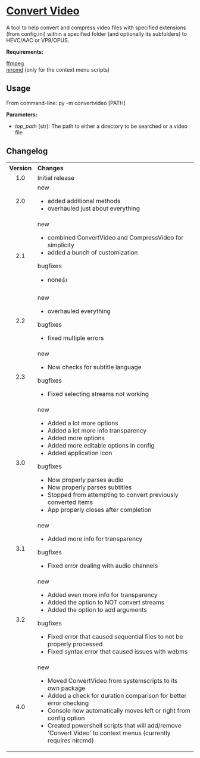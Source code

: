# [Convert Video](https://github.com/Cryden13/ConvertVideo)

A tool to help convert and compress video files with specified extensions (from config.ini) within a specified folder (and optionally its subfolders) to HEVC/AAC or VP9/OPUS.

**Requirements:**

[ffmpeg](https://www.ffmpeg.org/)  
[nircmd](https://www.nirsoft.net/utils/nircmd.html) (only for the context menu scripts)

## Usage

From command-line: py -m convertvideo \[PATH]

**Parameters:**

- *top_path* (str): The path to either a directory to be searched or a video file

## Changelog

<table>
    <tbody>
        <tr>
            <th align="center">Version</th>
            <th align="left">Changes</th>
        </tr>
        <tr>
            <td align="center">1.0</td>
            <td>Initial release</td>
        </tr>
        <tr>
            <td align="center">2.0</td>
            <td>
                <dl>
                    <dt>new</dt>
                    <ul>
                        <li>added additional methods</li>
                        <li>overhauled just about everything</li>
                    </ul>
                </dl>
            </td>
        </tr>
        <tr>
            <td align="center">2.1</td>
            <td>
                <dl>
                    <dt>new</dt>
                    <ul>
                        <li>combined ConvertVideo and CompressVideo for simplicity</li>
                        <li>added a bunch of customization</li>
                    </ul>
                    <dt>bugfixes</dt>
                    <ul>
                        <li>none👍</li>
                    </ul>
                </dl>
            </td>
        </tr>
        <tr>
            <td align="center">2.2</td>
            <td>
                <dl>
                    <dt>new</dt>
                    <ul>
                        <li>overhauled everything</li>
                    </ul>
                    <dt>bugfixes</dt>
                    <ul>
                        <li>fixed multiple errors</li>
                    </ul>
                </dl>
            </td>
        </tr>
        <tr>
            <td align="center">2.3</td>
            <td>
                <dl>
                    <dt>new</dt>
                    <ul>
                        <li>Now checks for subtitle language</li>
                    </ul>
                    <dt>bugfixes</dt>
                    <ul>
                        <li>Fixed selecting streams not working</li>
                    </ul>
                </dl>
            </td>
        </tr>
        <tr>
            <td align="center">3.0</td>
            <td>
                <dl>
                    <dt>new</dt>
                    <ul>
                        <li>Added a lot more options</li>
                        <li>Added a lot more info transparency</li>
                        <li>Added more options</li>
                        <li>Added more editable options in config</li>
                        <li>Added application icon</li>
                    </ul>
                    <dt>bugfixes</dt>
                    <ul>
                        <li>Now properly parses audio</li>
                        <li>Now properly parses subtitles</li>
                        <li>Stopped from attempting to convert previously converted items</li>
                        <li>App properly closes after completion</li>
                    </ul>
                </dl>
            </td>
        </tr>
        <tr>
            <td align="center">3.1</td>
            <td>
                <dl>
                    <dt>new</dt>
                    <ul>
                        <li>Added more info for transparency</li>
                    </ul>
                    <dt>bugfixes</dt>
                    <ul>
                        <li>Fixed error dealing with audio channels</li>
                    </ul>
                </dl>
            </td>
        </tr>
        <tr>
            <td align="center">3.2</td>
            <td>
                <dl>
                    <dt>new</dt>
                    <ul>
                        <li>Added even more info for transparency</li>
                        <li>Added the option to NOT convert streams</li>
                        <li>Added the option to add arguments</li>
                    </ul>
                    <dt>bugfixes</dt>
                    <ul>
                        <li>Fixed error that caused sequential files to not be properly processed</li>
                        <li>Fixed syntax error that caused issues with webms</li>
                    </ul>
                </dl>
            </td>
        </tr>
        <tr>
            <td align="center">4.0</td>
            <td>
                <dl>
                    <dt>new</dt>
                    <ul>
                        <li>Moved ConvertVideo from systemscripts to its own package</li>
                        <li>Added a check for duration comparison for better error checking</li>
                        <li>Console now automatically moves left or right from config option</li>
                        <li>Created powershell scripts that will add/remove 'Convert Video' to context menus (currently requires nircmd)</li>
                    </ul>
                </dl>
            </td>
        </tr>
    </tbody>
</table>
